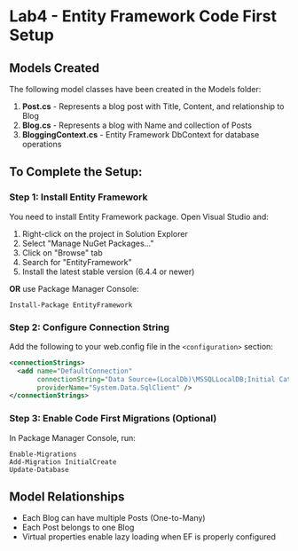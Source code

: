 # Lab4 - Entity Framework Code First Setup

## Models Created
The following model classes have been created in the Models folder:

1. **Post.cs** - Represents a blog post with Title, Content, and relationship to Blog
2. **Blog.cs** - Represents a blog with Name and collection of Posts
3. **BloggingContext.cs** - Entity Framework DbContext for database operations

## To Complete the Setup:

### Step 1: Install Entity Framework
You need to install Entity Framework package. Open Visual Studio and:

1. Right-click on the project in Solution Explorer
2. Select "Manage NuGet Packages..."
3. Click on "Browse" tab
4. Search for "EntityFramework"
5. Install the latest stable version (6.4.4 or newer)

**OR** use Package Manager Console:
```
Install-Package EntityFramework
```

### Step 2: Configure Connection String
Add the following to your web.config file in the `<configuration>` section:

```xml
<connectionStrings>
  <add name="DefaultConnection" 
       connectionString="Data Source=(LocalDb)\MSSQLLocalDB;Initial Catalog=Lab4Blog;Integrated Security=true;MultipleActiveResultSets=True" 
       providerName="System.Data.SqlClient" />
</connectionStrings>
```

### Step 3: Enable Code First Migrations (Optional)
In Package Manager Console, run:
```
Enable-Migrations
Add-Migration InitialCreate
Update-Database
```

## Model Relationships
- Each Blog can have multiple Posts (One-to-Many)
- Each Post belongs to one Blog
- Virtual properties enable lazy loading when EF is properly configured
